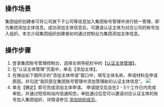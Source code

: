 ## 操作场景

集团组织创建者可将公司旗下子公司等信息加入集团账号管理中进行统一管理，即为集团添加主体信息。成功添加主体信息后，可邀请认证主体为对应公司的账号加入组织。本文介绍集团组织创建者如何通过控制台为集团添加主体信息。

## 操作步骤
1. 登录集团账号管理控制台，选择左侧导航栏中的【[认证主体管理](https://console.cloud.tencent.com/organization/group-subject)】。
2. 在“认证主体管理”页面中，单击【添加主体】。
3. 在弹出如下图所示的“添加主体申请”窗口中，填写主体名称、申请材料及申请原因，并勾选“我同意在集团账号管理中添加管理新的认证主体信息”。
![](https://main.qcloudimg.com/raw/5db652f71a5190bf6fc3b8ab26d0f900.png)
4. 单击【确定】即可完成添加主体申请。
申请提交后会在2 - 5个工作日内完成审批，并通过短信和站内信通知您。审批通过后您可以邀请对应认证主体的账号加入集团组织，详情请参见 [添加组织成员](https://cloud.tencent.com/document/product/850/58721)。


